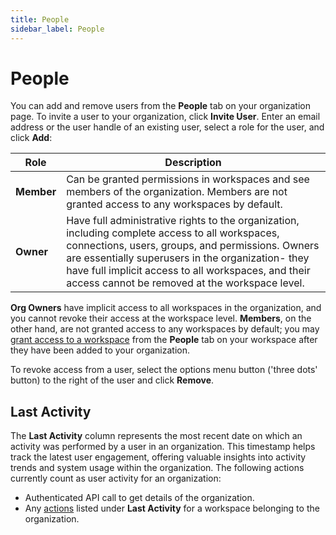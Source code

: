 ```yaml
---
title: People
sidebar_label: People
---
```


# People

You can add and remove users from the **People** tab on your organization page.
To invite a user to your organization, click **Invite User**. Enter an email
address or the user handle of an existing user, select a role for the user,
and click **Add**:

| Role       | Description 
| ---------- | --------------------------------------------------------------------------------
| **Member** | Can be granted permissions in workspaces and see members of the organization. Members are not granted access to any workspaces by default.
| **Owner** | Have full administrative rights to the organization, including complete access to all workspaces, connections, users, groups, and permissions. Owners are essentially superusers in the organization- they have full implicit access to all workspaces, and their access cannot be removed at the workspace level.


**Org Owners** have implicit access to all workspaces in the organization, and you cannot revoke their access at the workspace level.  **Members**, on the other hand, are not granted access to any workspaces by default; you may [grant access to a workspace](/pipes/docs/workspaces/people) from the **People** tab on your workspace after they have been added to your organization.

To revoke access from a user, select the options menu button ('three dots' button) to the
right of the user and click **Remove**. 

## Last Activity

The **Last Activity** column represents the most recent date on which an activity was performed by a user in an organization. This timestamp helps track the latest user engagement, offering valuable insights into activity trends and system usage within the organization. The following actions currently count as user activity for an organization:
- Authenticated API call to get details of the organization.
- Any [actions](/pipes/docs/workspaces/people#last-activity) listed under **Last Activity** for a workspace belonging to the organization.